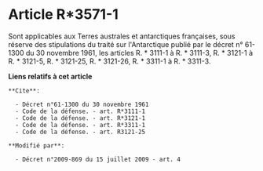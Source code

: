 # Article R*3571-1

Sont applicables aux Terres australes et antarctiques françaises, sous réserve des stipulations du traité sur l'Antarctique
publié par le décret n° 61-1300 du 30 novembre 1961, les articles R. * 3111-1 à R. * 3111-3, 
R. * 3121-1 à R. * 3121-5, 
R. * 3121-25, R. * 3121-26, R. * 3311-1 à R. * 3311-3.

**Liens relatifs à cet article**

	**Cite**:

	  - Décret n°61-1300 du 30 novembre 1961
	  - Code de la défense. - art. R*3111-1
	  - Code de la défense. - art. R*3121-1
	  - Code de la défense. - art. R*3311-1
	  - Code de la défense. - art. R3121-25

	**Modifié par**:

	  - Décret n°2009-869 du 15 juillet 2009 - art. 4
